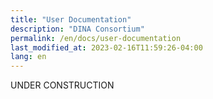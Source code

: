 ```yaml
---
title: "User Documentation"
description: "DINA Consortium"
permalink: /en/docs/user-documentation
last_modified_at: 2023-02-16T11:59:26-04:00
lang: en
---
```


UNDER CONSTRUCTION
